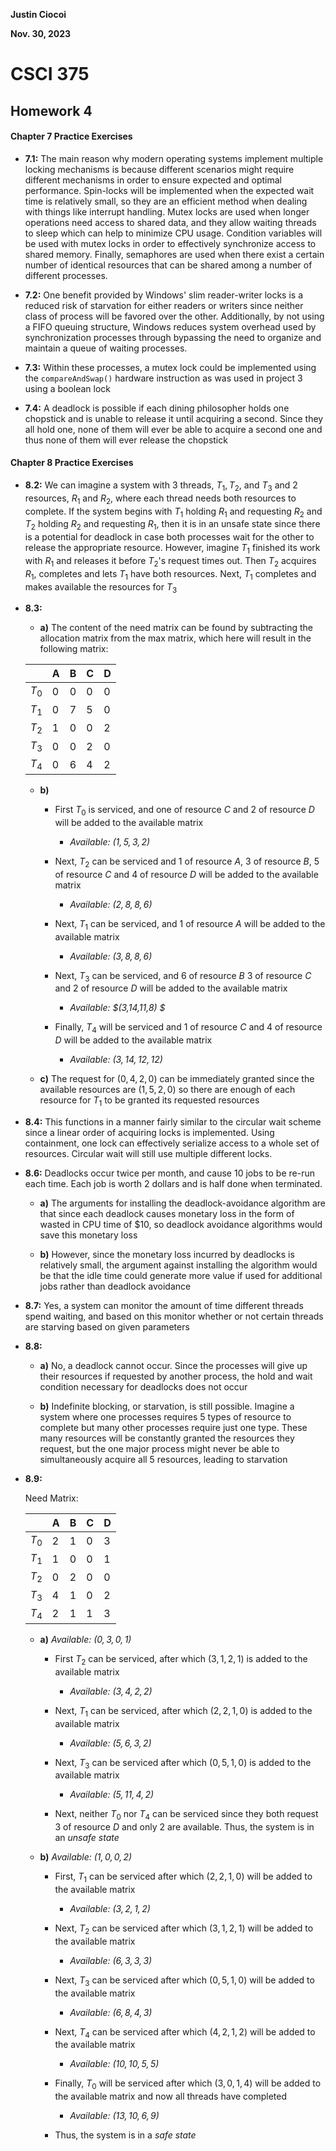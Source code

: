 **Justin Ciocoi**

**Nov. 30, 2023**

# CSCI 375

## Homework 4

#### Chapter 7 Practice Exercises

- **7.1:** The main reason why modern operating systems implement multiple locking mechanisms is because different scenarios might require different mechanisms in order to ensure expected and optimal performance. Spin-locks will be implemented when the expected wait time is relatively small, so they are an efficient method when dealing with things like interrupt handling. Mutex locks are used when longer operations need access to shared data, and they allow waiting threads to sleep which can help to minimize CPU usage. Condition variables will be used with mutex locks in order to effectively synchronize access to shared memory. Finally, semaphores are used when there exist a certain number of identical resources that can be shared among a number of different processes.

- **7.2:** One benefit provided by Windows' slim reader-writer locks is a reduced risk of starvation for either readers or writers since neither class of process will be favored over the other. Additionally, by not using a FIFO queuing structure, Windows reduces system overhead used by synchronization processes through bypassing the need to organize and maintain a queue of waiting processes. 

- **7.3:** Within these processes, a mutex lock could be implemented using the `compareAndSwap()` hardware instruction as was used in project 3 using a boolean lock

- **7.4:** A deadlock is possible if each dining philosopher holds one chopstick and is unable to release it until acquiring a second. Since they all hold one, none of them will ever be able to acquire a second one and thus none of them will ever release the chopstick 

#### Chapter 8 Practice Exercises

- **8.2:** We can imagine a system with 3 threads, $T_1, T_2,\ \text{and}\ T_3$ and 2 resources, $R_1$ and $R_2$, where each thread needs both resources to complete. If the system begins with $T_1$ holding $R_1$ and requesting $R_2$ and $T_2$ holding $R_2$ and requesting $R_1$, then it is in an unsafe state since there is a potential for deadlock in case both processes wait for the other to release the appropriate resource. However, imagine $T_1$ finished its work with $R_1$ and releases it before $T_2$'s request times out. Then $T_2$ acquires $R_1$, completes and lets $T_1$ have both resources. Next, $T_1$ completes and makes available the resources for $T_3$ 

- **8.3:** 
  
  - **a)** The content of the need matrix can be found by subtracting the allocation matrix from the max matrix, which here will result in the following matrix:
  
  |       | A   | B   | C   | D   |
  |:----- | --- | --- | --- | --- |
  | $T_0$ | 0   | 0   | 0   | 0   |
  | $T_1$ | 0   | 7   | 5   | 0   |
  | $T_2$ | 1   | 0   | 0   | 2   |
  | $T_3$ | 0   | 0   | 2   | 0   |
  | $T_4$ | 0   | 6   | 4   | 2   |
  
  - **b)** 
    
    - First $T_0$ is serviced, and one of resource $C$ and 2 of resource $D$ will be added to the available matrix
      
      - *Available: $(1,5,3,2)$*
    
    - Next, $T_2$ can be serviced and 1 of resource $A$, 3 of resource $B$, 5 of resource $C$ and 4 of resource $D$ will be added to the available matrix
      
      - *Available: $(2,8,8,6)$*
    
    - Next, $T_1$ can be serviced, and 1 of resource $A$ will be added to the available matrix
      
      - *Available: $(3,8,8,6)$*
    
    - Next, $T_3$ can be serviced, and 6 of resource $B$ 3 of resource $C$ and 2 of resource $D$ will be added to the available matrix
      
      - *Available: $(3,14,11,8)
        $*
    
    - Finally, $T_4$ will be serviced and 1 of resource $C$ and 4 of resource $D$ will be added to the available matrix
      
      - *Available: $(3,14,12,12)$*
  
  - **c)** The request for $(0,4,2,0)$ can be immediately granted since the available resources are $(1,5,2,0)$ so there are enough of each resource for $T_1$ to be granted its requested resources

- **8.4:** This functions in a manner fairly similar to the circular wait scheme since a linear order of acquiring locks is implemented. Using containment, one lock can effectively serialize access to a whole set of resources. Circular wait will still use multiple different locks.

- **8.6:** Deadlocks occur twice per month, and cause 10 jobs to be re-run each time. Each job is worth 2 dollars and is half done when terminated.
  
  - **a)** The arguments for installing the deadlock-avoidance algorithm are that since each deadlock causes monetary loss in the form of wasted in CPU time of $$10$, so deadlock avoidance algorithms would save this monetary loss
  
  - **b)** However, since the monetary loss incurred by deadlocks is relatively small, the argument against installing the algorithm would be that the idle time could generate more value if used for additional jobs rather than deadlock avoidance

- **8.7:** Yes, a system can monitor the amount of time different threads spend waiting, and based on this monitor whether or not certain threads are starving based on given parameters

- **8.8:** 
  
  - **a)** No, a deadlock cannot occur. Since the processes will give up their resources if requested by another process, the hold and wait condition necessary for deadlocks does not occur
  
  - **b)** Indefinite blocking, or starvation, is still possible. Imagine a system where one processes requires 5 types of resource to complete but many other processes require just one type. These many resources will be constantly granted the resources they request, but the one major process might never be able to simultaneously acquire all 5 resources, leading to starvation

- **8.9:** 
  
  Need Matrix:
  
  |       | A   | B   | C   | D   |
  | ----- | --- | --- | --- | --- |
  | $T_0$ | 2   | 1   | 0   | 3   |
  | $T_1$ | 1   | 0   | 0   | 1   |
  | $T_2$ | 0   | 2   | 0   | 0   |
  | $T_3$ | 4   | 1   | 0   | 2   |
  | $T_4$ | 2   | 1   | 1   | 3   |
  
  - **a)** *Available: $(0,3,0,1)$*
    
    - First $T_2$ can be serviced, after which $(3,1,2,1)$ is added to the available matrix
      
      - *Available: $(3,4,2,2)$*
    
    - Next, $T_1$ can be serviced, after which $(2,2,1,0)$ is added to the available matrix
      
      - *Available: $(5,6,3,2)$*
    
    - Next, $T_3$ can be serviced after which $(0,5,1,0)$ is added to the available matrix
      
      - *Available: $(5,11,4,2)$*
    
    - Next, neither $T_0$ nor $T_4$ can be serviced since they both request 3 of resource $D$ and only 2 are available. Thus, the system is in an *unsafe state*
  
  - **b)** *Available: $(1,0,0,2)$*
    
    - First, $T_1$ can be serviced after which $(2,2,1,0)$ will be added to the available matrix
      
      - *Available: $(3,2,1,2)$*
    
    - Next, $T_2$ can be serviced after which $(3,1,2,1)$ will be added to the available matrix
      
      - *Available: $(6,3,3,3)$*
    
    - Next, $T_3$ can be serviced after which $(0,5,1,0)$ will be added to the available matrix
      
      - *Available: $(6,8,4,3)$*
    
    - Next, $T_4$ can be serviced after which $(4,2,1,2)$ will be added to the available matrix
      
      - *Available: $(10,10,5,5)$*
    
    - Finally, $T_0$ will be serviced after which $(3,0,1,4)$ will be added to the available matrix and now all threads have completed
      
      - *Available: $(13,10,6,9)$*
    
    - Thus, the system is in a *safe state*
